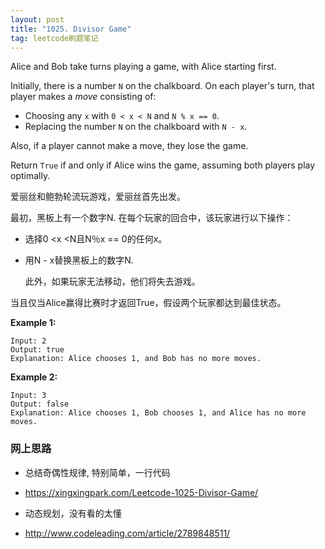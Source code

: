 ```yaml
---
layout: post
title: "1025. Divisor Game"
tag: leetcode刷题笔记
---
```

Alice and Bob take turns playing a game, with Alice starting first.

Initially, there is a number `N` on the chalkboard.  On each player's turn, that player makes a *move* consisting of:

- Choosing any `x` with `0 < x < N` and `N % x == 0`.
- Replacing the number `N` on the chalkboard with `N - x`.

Also, if a player cannot make a move, they lose the game.

Return `True` if and only if Alice wins the game, assuming both players play optimally.

爱丽丝和鲍勃轮流玩游戏，爱丽丝首先出发。

最初，黑板上有一个数字N. 在每个玩家的回合中，该玩家进行以下操作：

- 选择0 <x <N且N％x == 0的任何x。

- 用N  -  x替换黑板上的数字N.

  此外，如果玩家无法移动，他们将失去游戏。

当且仅当Alice赢得比赛时才返回True，假设两个玩家都达到最佳状态。

**Example 1:**

```
Input: 2
Output: true
Explanation: Alice chooses 1, and Bob has no more moves.
```

**Example 2:**

```
Input: 3
Output: false
Explanation: Alice chooses 1, Bob chooses 1, and Alice has no more moves.
```

### **网上思路**

- 总结奇偶性规律, 特别简单，一行代码

- <https://xingxingpark.com/Leetcode-1025-Divisor-Game/>

- 动态规划，没有看的太懂
- <http://www.codeleading.com/article/2789848511/>
